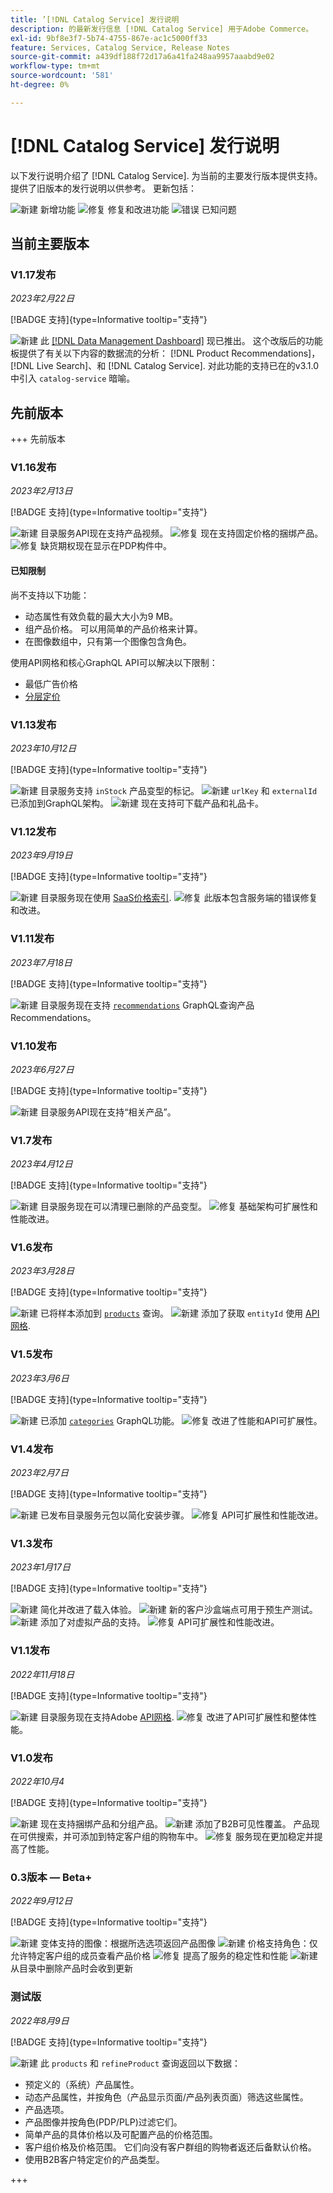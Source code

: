 ```yaml
---
title: ’[!DNL Catalog Service] 发行说明
description: 的最新发行信息 [!DNL Catalog Service] 用于Adobe Commerce。
exl-id: 9bf8e3f7-5b74-4755-867e-ac1c5000ff33
feature: Services, Catalog Service, Release Notes
source-git-commit: a439df188f72d17a6a41fa248aa9957aaabd9e02
workflow-type: tm+mt
source-wordcount: '581'
ht-degree: 0%

---
```


# [!DNL Catalog Service] 发行说明

以下发行说明介绍了 [!DNL Catalog Service].
为当前的主要发行版本提供支持。 提供了旧版本的发行说明以供参考。
更新包括：

![新建](../assets/new.svg) 新增功能
![修复](../assets/fix.svg) 修复和改进功能
![错误](../assets/bug.svg) 已知问题

## 当前主要版本

### V1.17发布

_2023年2月22日_

[!BADGE 支持]{type=Informative tooltip="支持"}

![新建](../assets/new.svg) 此 [[!DNL Data Management Dashboard]](https://experienceleague.adobe.com/docs/commerce-admin/systems/data-transfer/data-dashboard.html) 现已推出。 这个改版后的功能板提供了有关以下内容的数据流的分析： [!DNL Product Recommendations]， [!DNL Live Search]、和 [!DNL Catalog Service]. 对此功能的支持已在的v3.1.0中引入 `catalog-service` 暗喻。

## 先前版本

+++ 先前版本

### V1.16发布

_2023年2月13日_

[!BADGE 支持]{type=Informative tooltip="支持"}

![新建](../assets/new.svg) 目录服务API现在支持产品视频。
![修复](../assets/fix.svg) 现在支持固定价格的捆绑产品。
![修复](../assets/fix.svg) 缺货期权现在显示在PDP构件中。

#### 已知限制

尚不支持以下功能：

* 动态属性有效负载的最大大小为9 MB。
* 组产品价格。 可以用简单的产品价格来计算。
* 在图像数组中，只有第一个图像包含角色。

使用API网格和核心GraphQL API可以解决以下限制：

* 最低广告价格
* [分层定价](mesh.md)

### V1.13发布

_2023年10月12日_

[!BADGE 支持]{type=Informative tooltip="支持"}

![新建](../assets/new.svg) 目录服务支持 `inStock` 产品变型的标记。
![新建](../assets/new.svg) `urlKey` 和 `externalId` 已添加到GraphQL架构。
![新建](../assets/new.svg) 现在支持可下载产品和礼品卡。

### V1.12发布

_2023年9月19日_

[!BADGE 支持]{type=Informative tooltip="支持"}

![新建](../assets/new.svg) 目录服务现在使用 [SaaS价格索引](../price-index/price-indexing.md).
![修复](../assets/fix.svg) 此版本包含服务端的错误修复和改进。

### V1.11发布

_2023年7月18日_

[!BADGE 支持]{type=Informative tooltip="支持"}

![新建](../assets/new.svg) 目录服务现在支持 [`recommendations`](https://developer.adobe.com/commerce/services/graphql/recommendations/recommendations/) GraphQL查询产品Recommendations。

### V1.10发布

_2023年6月27日_

[!BADGE 支持]{type=Informative tooltip="支持"}

![新建](../assets/new.svg) 目录服务API现在支持“相关产品”。

### V1.7发布

_2023年4月12日_

[!BADGE 支持]{type=Informative tooltip="支持"}

![新建](../assets/new.svg) 目录服务现在可以清理已删除的产品变型。
![修复](../assets/fix.svg) 基础架构可扩展性和性能改进。

### V1.6发布

_2023年3月28日_

[!BADGE 支持]{type=Informative tooltip="支持"}

![新建](../assets/new.svg) 已将样本添加到 [`products`](https://developer.adobe.com/commerce/services/graphql/catalog-service/products/) 查询。
![新建](../assets/new.svg) 添加了获取 `entityId` 使用 [API网格](mesh.md).

### V1.5发布

_2023年3月6日_

[!BADGE 支持]{type=Informative tooltip="支持"}

![新建](../assets/new.svg) 已添加 [`categories`](https://developer.adobe.com/commerce/services/graphql/schema/catalog-service/categories/) GraphQL功能。
![修复](../assets/fix.svg) 改进了性能和API可扩展性。

### V1.4发布

_2023年2月7日_

[!BADGE 支持]{type=Informative tooltip="支持"}

![新建](../assets/new.svg) 已发布目录服务元包以简化安装步骤。
![修复](../assets/fix.svg) API可扩展性和性能改进。

### V1.3发布

_2023年1月17日_

[!BADGE 支持]{type=Informative tooltip="支持"}

![新建](../assets/new.svg) 简化并改进了载入体验。
![新建](../assets/new.svg) 新的客户沙盒端点可用于预生产测试。
![新建](../assets/new.svg) 添加了对虚拟产品的支持。
![修复](../assets/fix.svg) API可扩展性和性能改进。

### V1.1发布

_2022年11月18日_

[!BADGE 支持]{type=Informative tooltip="支持"}

![新建](../assets/new.svg) 目录服务现在支持Adobe [API网格](https://developer.adobe.com/graphql-mesh-gateway/).
![修复](../assets/fix.svg) 改进了API可扩展性和整体性能。

### V1.0发布

_2022年10月4_

[!BADGE 支持]{type=Informative tooltip="支持"}

![新建](../assets/new.svg) 现在支持捆绑产品和分组产品。
![新建](../assets/new.svg) 添加了B2B可见性覆盖。 产品现在可供搜索，并可添加到特定客户组的购物车中。
![修复](../assets/fix.svg) 服务现在更加稳定并提高了性能。

### 0.3版本 — Beta+

_2022年9月12日_

[!BADGE 支持]{type=Informative tooltip="支持"}

![新建](../assets/new.svg) 变体支持的图像：根据所选选项返回产品图像
![新建](../assets/new.svg) 价格支持角色：仅允许特定客户组的成员查看产品价格
![修复](../assets/fix.svg) 提高了服务的稳定性和性能
![新建](../assets/new.svg) 从目录中删除产品时会收到更新

### 测试版

_2022年8月9日_

[!BADGE 支持]{type=Informative tooltip="支持"}

![新建](../assets/new.svg) 此 `products` 和 `refineProduct` 查询返回以下数据：

* 预定义的（系统）产品属性。
* 动态产品属性，并按角色（产品显示页面/产品列表页面）筛选这些属性。
* 产品选项。
* 产品图像并按角色(PDP/PLP)过滤它们。
* 简单产品的具体价格以及可配置产品的价格范围。
* 客户组价格及价格范围。 它们向没有客户群组的购物者返还后备默认价格。
* 使用B2B客户特定定价的产品类型。

+++
